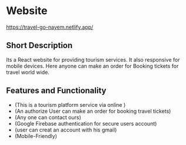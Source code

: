 # Website

https://travel-go-nayem.netlify.app/

## Short Description

Its a React website for providing tourism services. It also responsive for mobile devices. Here anyone can make an order for Booking tickets for travel world wide.

## Features and Functionality

- (This is a tourism platform service via online )
- (An authorize User can make an order for booking travel tickets)
- (Any one can contact ours)
- (Google Firebase authentication for secure users account)
- (user can creat an account with his gmail)
- (Mobile-Friendly)
